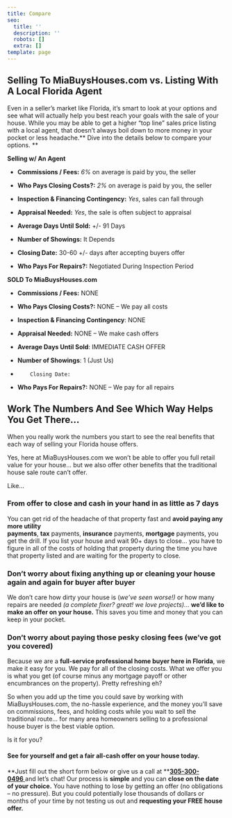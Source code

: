 ```yaml
---
title: Compare
seo:
  title: ''
  description: ''
  robots: []
  extra: []
template: page
---
```

## Selling To MiaBuysHouses.com vs. Listing With A Local Florida Agent

Even in a seller’s market like Florida, it’s smart to look at your options and see what will actually help you best reach your goals with the sale of your house. While you may be able to get a higher “top line” sales price listing with a local agent, that doesn’t always boil down to more money in your pocket or less headache.** Dive into the details below to compare your options. **

**Selling w/ An Agent**

*   **Commissions / Fees:** *6%* on average is paid by you, the seller

*   **Who Pays Closing Costs?:** *2%* on average is paid by you, the seller

*   **Inspection & Financing Contingency:**  *Yes*, sales can fall through

*   **Appraisal Needed:** *Yes*, the sale is often subject to appraisal

*   **Average Days Until Sold:** +/- 91 Days

*   **Number of Showings:** It Depends

*   **Closing Date:** 30-60 +/- days after accepting buyers offer

*   **Who Pays For Repairs?:** Negotiated During Inspection Period

**SOLD To MiaBuysHouses.com**

*   **Commissions / Fees:** NONE

*   **Who Pays Closing Costs?:** NONE – We pay all costs

*   **Inspection & Financing Contingency**: NONE

*   **Appraisal Needed:** NONE – We make cash offers

*   **Average Days Until Sold**: IMMEDIATE CASH OFFER

*   **Number of Showings**: 1 (Just Us)

*         Closing Date:

*   **Who Pays For Repairs?:** NONE – We pay for all repairs

## Work The Numbers And See Which Way Helps You Get There…

When you really work the numbers you start to see the real benefits that each way of selling your Florida house offers.

Yes, here at MiaBuysHouses.com we won’t be able to offer you full retail value for your house… but we also offer other benefits that the traditional house sale route can’t offer.

Like…

### **From offer to close** and cash in your hand in as little as 7 days

You can get rid of the headache of that property fast and **avoid paying any more utility payments**, **tax** payments, **insurance** payments, **mortgage** payments, you get the drill. If you list your house and wait 90+ days to close… you have to figure in all of the costs of holding that property during the time you have that property listed and are waiting for the property to close.

### **Don’t worry about fixing anything up** or cleaning your house again and again for buyer after buyer

We don’t care how dirty your house is (*we’ve seen worse!)* or how many repairs are needed *(a complete fixer? great! we love projects).*.. **we’d like to make an offer on your house.** This saves you time and money that you can keep in your pocket.

### **Don’t worry about paying those pesky closing fees** (we’ve got you covered)

Because we are a **full-service professional home buyer here in Florida**, we make it easy for you. We pay for all of the closing costs. What we offer you is what you get (of course minus any mortgage payoff or other encumbrances on the property). Pretty refreshing eh?

So when you add up the time you could save by working with MiaBuysHouses.com, the no-hassle experience, and the money you’ll save on commissions, fees, and holding costs while you wait to sell the traditional route… for many area homeowners selling to a professional house buyer is the best viable option.

Is it for you?

#### See for yourself and get a **fair all-cash offer** on your house **today**.

\*\*Just fill out the short form below or give us a call at \*\*[**305-300-0496** ](/contact)and let’s chat! Our process is **simple** and you can **close on the date of your choice.** You have nothing to lose by getting an offer (no obligations – no pressure). But you could potentially lose thousands of dollars or months of your time by not testing us out and **requesting your FREE house offer.**
